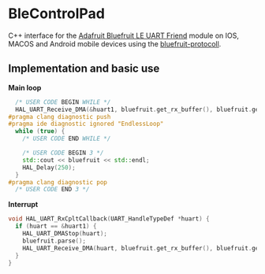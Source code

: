 # BleControlPad
C++ interface for the [Adafruit Bluefruit LE UART Friend](https://www.adafruit.com/product/2479) module on IOS, MACOS and Android mobile devices using the [bluefruit-protocoll](https://learn.adafruit.com/bluefruit-le-connect/controller).



## Implementation and basic use

**Main loop**
```cpp
  /* USER CODE BEGIN WHILE */
  HAL_UART_Receive_DMA(&huart1, bluefruit.get_rx_buffer(), bluefruit.get_rx_buffer_length());
#pragma clang diagnostic push
#pragma ide diagnostic ignored "EndlessLoop"
  while (true) {
    /* USER CODE END WHILE */

    /* USER CODE BEGIN 3 */
    std::cout << bluefruit << std::endl;
    HAL_Delay(250);
  }
#pragma clang diagnostic pop
  /* USER CODE END 3 */
```

**Interrupt**
```cpp
void HAL_UART_RxCpltCallback(UART_HandleTypeDef *huart) {
  if (huart == &huart1) {
    HAL_UART_DMAStop(huart);
    bluefruit.parse();
    HAL_UART_Receive_DMA(huart, bluefruit.get_rx_buffer(), bluefruit.get_rx_buffer_length());
  }
}
``````
